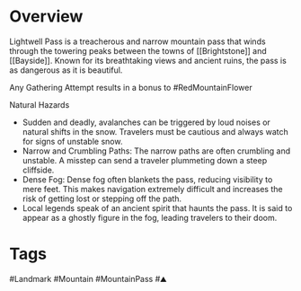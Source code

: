 # Overview

Lightwell Pass is a treacherous and narrow mountain pass that winds through the towering peaks between the towns of [[Brightstone]] and [[Bayside]]. Known for its breathtaking views and ancient ruins, the pass is as dangerous as it is beautiful.

Any Gathering Attempt results in a bonus to #RedMountainFlower

Natural Hazards

- Sudden and deadly, avalanches can be triggered by loud noises or natural shifts in the snow. Travelers must be cautious and always watch for signs of unstable snow.
- Narrow and Crumbling Paths: The narrow paths are often crumbling and unstable. A misstep can send a traveler plummeting down a steep cliffside.
- Dense Fog: Dense fog often blankets the pass, reducing visibility to mere feet. This makes navigation extremely difficult and increases the risk of getting lost or stepping off the path.
- Local legends speak of an ancient spirit that haunts the pass. It is said to appear as a ghostly figure in the fog, leading travelers to their doom.

# Tags

#Landmark #Mountain #MountainPass #⛰️
